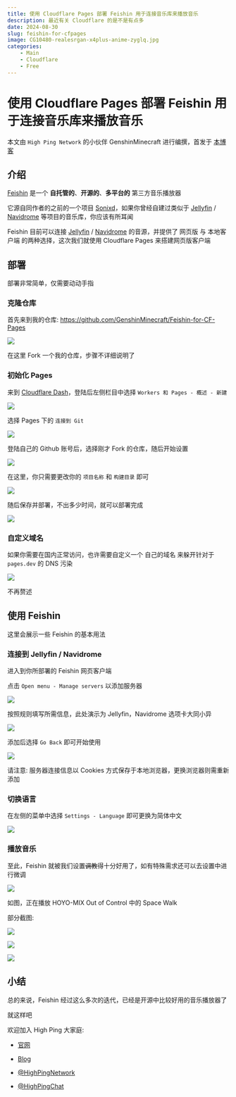 ```yaml
---
title: 使用 Cloudflare Pages 部署 Feishin 用于连接音乐库来播放音乐
description: 最近有关 Cloudflare 的是不是有点多
date: 2024-08-30
slug: feishin-for-cfpages
image: CG10480-realesrgan-x4plus-anime-zyglq.jpg
categories:
    - Main
    - Cloudflare
    - Free
---
```


# 使用 Cloudflare Pages 部署 Feishin 用于连接音乐库来播放音乐

本文由 `High Ping Network` 的小伙伴 GenshinMinecraft 进行编撰，首发于 [本博客](https://blog.c1oudf1are.eu.org)



## 介绍



[Feishin](https://github.com/jeffvli/feishin) 是一个 **自托管的**、**开源的**、**多平台的** 第三方音乐播放器



它源自同作者的之前的一个项目 [Sonixd](https://github.com/jeffvli/sonixd)，如果你曾经自建过类似于 [Jellyfin](https://jellyfin.org/) / [Navidrome](https://www.navidrome.org/) 等项目的音乐库，你应该有所耳闻



Feishin 目前可以连接 [Jellyfin]([https://jellyfin.org/](https://jellyfin.org/)) / [Navidrome](https://www.navidrome.org/) 的音源，并提供了 网页版 与 本地客户端 的两种选择，这次我们就使用 Cloudflare Pages 来搭建网页版客户端



## 部署



部署非常简单，仅需要动动手指



### 克隆仓库



首先来到我的仓库: <https://github.com/GenshinMinecraft/Feishin-for-CF-Pages>



![](index/2024-08-30-20-05-09-image.png)



在这里 Fork 一个我的仓库，步骤不详细说明了



### 初始化 Pages



来到 [Cloudflare Dash](https://dash.cloudflare.com)，登陆后左侧栏目中选择 `Workers 和 Pages - 概述 - 新建`



![](index/2024-08-30-20-07-49-image.png)



选择 Pages 下的 `连接到 Git`



![](index/2024-08-30-20-08-34-image.png)



登陆自己的 Github 账号后，选择刚才 Fork 的仓库，随后开始设置



![](index/2024-08-30-20-10-03-image.png)



在这里，你只需要更改你的 `项目名称` 和 `构建目录` 即可



![](index/2024-08-30-20-11-26-image.png)



随后保存并部署，不出多少时间，就可以部署完成



![](index/2024-08-30-20-12-53-image.png)



### 自定义域名



如果你需要在国内正常访问，也许需要自定义一个 自己的域名 来躲开针对于 `pages.dev` 的 DNS 污染



![](index/2024-08-30-20-14-12-image.png)



不再赘述



## 使用 Feishin



这里会展示一些 Feishin 的基本用法



### 连接到 Jellyfin / Navidrome



进入到你所部署的 Feishin 网页客户端



点击 `Open menu - Manage servers` 以添加服务器



![](index/2024-08-30-20-16-59-image.png)



按照规则填写所需信息，此处演示为 Jellyfin，Navidrome 选项卡大同小异



![](index/2024-08-30-20-18-31-image.png)



添加后选择 `Go Back` 即可开始使用



![](index/2024-08-30-20-19-09-image.png)



请注意: 服务器连接信息以 Cookies 方式保存于本地浏览器，更换浏览器则需重新添加



### 切换语言



在左侧的菜单中选择 `Settings - Language` 即可更换为简体中文



![](index/2024-08-30-20-22-18-image.png)

### 播放音乐



至此，Feishin 就被我们设置~~调教~~得十分好用了，如有特殊需求还可以去设置中进行微调



![](index/2024-08-30-20-24-27-image.png)



如图，正在播放 HOYO-MIX Out of Control 中的 Space Walk



部分截图: 



![](index/2024-08-30-20-25-33-image.png)



![](index/2024-08-30-20-26-13-image.png)



![](index/2024-08-30-20-26-44-image.png)



## 小结



总的来说，Feishin 经过这么多次的迭代，已经是开源中比较好用的音乐播放器了



就这样吧



欢迎加入 High Ping 大家庭:                                                                                                                                                                    

- [官网](https://highp.ing)                                                                                                                                                                   

- [Blog](https://blog.c1oudf1are.eu.org)                                                                                                                                                              

- [@HighPingNetwork](https://t.me/HighPingNetwork)                                                                                                                                            

- [@HighPingChat](https://t.me/highpingchat)
